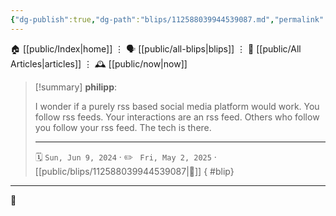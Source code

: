 ```yaml
---
{"dg-publish":true,"dg-path":"blips/112588039944539087.md","permalink":"/blips/112588039944539087/","title":"philipp on mastodon @ 2024-06-09"}
---
```



<div class="transclusion internal-embed is-loaded"><div class="markdown-embed">




🏠 [[public/Index\|home]]  ⋮ 🗣️ [[public/all-blips\|blips]] ⋮  📝 [[public/All Articles\|articles]]  ⋮ 🕰️ [[public/now\|now]]


</div></div>


> [!summary] **philipp**:
>
> I wonder if a purely rss based social media platform would work. You follow rss feeds. Your interactions are an rss feed. Others who follow you follow your rss feed.
> The tech is there.
> - - -
>
> 🗓️ <code>Sun, Jun 9, 2024</code>  · ✏️ <code> Fri, May 2, 2025</code>  · [[public/blips/112588039944539087\|🔗]]
{ #blip}


- - -

 👾
